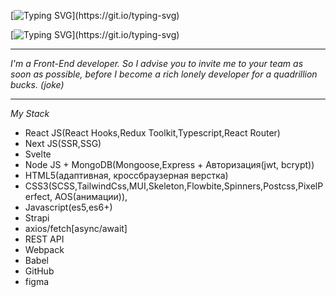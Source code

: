 [![Typing SVG](https://readme-typing-svg.demolab.com?font=Fira+Code&pause=1000&color=F7F7F7&width=435&lines=I'm+Minkail.)](https://git.io/typing-svg)

[![Typing SVG](https://readme-typing-svg.demolab.com?font=Fira+Code&size=12&pause=1000&color=F7F7F7&width=435&lines=And+you're+definitely+here+by+coincidence...)](https://git.io/typing-svg)

---

<div>
  <em>I'm a Front-End developer. So I advise you to invite me to your team as soon as possible, before I become a rich lonely developer for a quadrillion bucks. (joke) </em>
</div>

---

<em style="width: 50%;">My Stack</em>

- React JS(React Hooks,Redux Toolkit,Typescript,React Router)
- Next JS(SSR,SSG)
- Svelte
- Node JS + MongoDB(Mongoose,Express + Авторизация(jwt, bcrypt))
- HTML5(адаптивная, кроссбраузерная верстка)
- CSS3(SCSS,TailwindCss,MUI,Skeleton,Flowbite,Spinners,Postcss,PixelPerfect, AOS(анимации)),
- Javascript(es5,es6+)
- Strapi
- axios/fetch[async/await]
- REST API
- Webpack
- Babel
- GitHub
- figma
